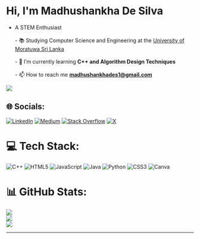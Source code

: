 # Hi, I'm Madhushankha De Silva
- A STEM Enthusiast<br><br>- 📚 Studying Computer Science and Engineering at the [University of Moratuwa Sri Lanka](https://uom.lk/)<br><br>- 🌱 I’m currently learning **C++ and Algorithm Design Techniques**<br><br>- 📫 How to reach me **madhushankhades1@gmail.com**

[![](https://visitcount.itsvg.in/api?id=De-Silva-Madhushankha&icon=0&color=6)](https://visitcount.itsvg.in)


## 🌐 Socials:
[![LinkedIn](https://img.shields.io/badge/LinkedIn-%230077B5.svg?logo=linkedin&logoColor=white)](https://www.linkedin.com/in/madhushankha-de-silva-5bb58129a/) [![Medium](https://img.shields.io/badge/Medium-12100E?logo=medium&logoColor=white)](https://medium.com/@madhushankhades1) [![Stack Overflow](https://img.shields.io/badge/-Stackoverflow-FE7A16?logo=stack-overflow&logoColor=white)](https://stackoverflow.com/users/22256607) [![X](https://img.shields.io/badge/X-black.svg?logo=X&logoColor=white)](https://x.com/MadhushankhaDeS) 

# 💻 Tech Stack:
![C++](https://img.shields.io/badge/c++-%2300599C.svg?style=for-the-badge&logo=c%2B%2B&logoColor=white) ![HTML5](https://img.shields.io/badge/html5-%23E34F26.svg?style=for-the-badge&logo=html5&logoColor=white) ![JavaScript](https://img.shields.io/badge/javascript-%23323330.svg?style=for-the-badge&logo=javascript&logoColor=%23F7DF1E) ![Java](https://img.shields.io/badge/java-%23ED8B00.svg?style=for-the-badge&logo=openjdk&logoColor=white) ![Python](https://img.shields.io/badge/python-3670A0?style=for-the-badge&logo=python&logoColor=ffdd54) ![CSS3](https://img.shields.io/badge/css3-%231572B6.svg?style=for-the-badge&logo=css3&logoColor=white) ![Canva](https://img.shields.io/badge/Canva-%2300C4CC.svg?style=for-the-badge&logo=Canva&logoColor=white)
# 📊 GitHub Stats:
![](https://github-readme-stats.vercel.app/api?username=De-Silva-Madhushankha&theme=jolly&hide_border=false&include_all_commits=false&count_private=false)<br/>
![](https://github-readme-streak-stats.herokuapp.com/?user=De-Silva-Madhushankha&theme=jolly&hide_border=false)<br/>
![](https://github-readme-stats.vercel.app/api/top-langs/?username=De-Silva-Madhushankha&theme=jolly&hide_border=false&include_all_commits=false&count_private=false&layout=compact)

---


